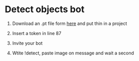 # Detect objects bot

1. Download an .pt file form [here](https://github.com/OlafenwaMoses/ImageAI/releases/download/3.0.0-pretrained/yolov3.pt) and put thin in a project

2. Insert a token in line 87

3. Invite your bot

4. Wtite !detect, paste image on message and wait a second
